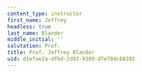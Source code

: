 ```yaml
---
content_type: instructor
first_name: Jeffrey
headless: true
last_name: Blander
middle_initial: ''
salutation: Prof.
title: Prof. Jeffrey Blander
uid: d1efae2a-dfbd-2d93-9389-dfe704c68392
---
```

